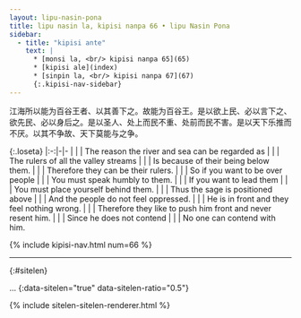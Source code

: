 ```yaml
---
layout: lipu-nasin-pona
title: lipu nasin la, kipisi nanpa 66 • lipu Nasin Pona
sidebar:
  - title: "kipisi ante"
    text: |
      * [monsi la, <br/> kipisi nanpa 65](65)
      * [kipisi ale](index)
      * [sinpin la, <br/> kipisi nanpa 67](67)
      {:.kipisi-nav-sidebar}
---
```


江海所以能为百谷王者、以其善下之。故能为百谷王。是以欲上民、必以言下之、欲先民、必以身后之。是以圣人、处上而民不重、处前而民不害。是以天下乐推而 不厌。以其不争故、天下莫能与之争。

{:.loseta}
|:-:|-|-
|  |  | The reason the river and sea can be regarded as
|  |  | The rulers of all the valley streams
|  |  | Is because of their being below them.
|  |  | Therefore they can be their rulers.
|  |  | So if you want to be over people
|  |  | You must speak humbly to them.
|  |  | If you want to lead them
|  |  | You must place yourself behind them.
|  |  | Thus the sage is positioned above
|  |  | And the people do not feel oppressed.
|  |  | He is in front and they feel nothing wrong.
|  |  | Therefore they like to push him front and never resent him.
|  |  | Since he does not contend
|  |  | No one can contend with him.

{% include kipisi-nav.html num=66 %}

-------
{:#sitelen}

...
{:data-sitelen="true" data-sitelen-ratio="0.5"}

{% include sitelen-sitelen-renderer.html %}
